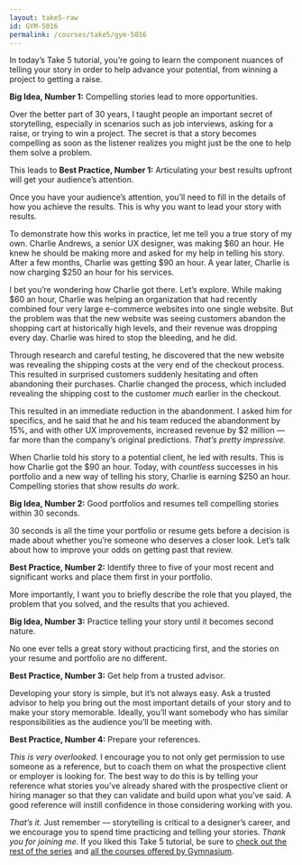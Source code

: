 ```yaml
---
layout: take5-raw
id: GYM-5016
permalink: /courses/take5/gym-5016
---
```


In today’s Take 5 tutorial, you’re going to learn the component nuances of telling your story in order to help advance your potential, from winning a project to getting a raise.

**Big Idea, Number 1:** Compelling stories lead to more opportunities.

Over the better part of 30 years, I taught people an important secret of storytelling, especially in scenarios such as job interviews, asking for a raise, or trying to win a project. The secret is that a story becomes compelling as soon as the listener realizes you might just be the one to help them solve a problem.

This leads to **Best Practice, Number 1:** Articulating your best results upfront will get your audience’s attention.

Once you have your audience’s attention, you’ll need to fill in the details of how you achieve the results. This is why you want to lead your story with results.

To demonstrate how this works in practice, let me tell you a true story of my own. Charlie Andrews, a senior UX designer, was making $60 an hour. He knew he should be making more and asked for my help in telling his story. After a few months, Charlie was getting $90 an hour. A year later, Charlie is now charging $250 an hour for his services.

I bet you’re wondering how Charlie got there. Let’s explore. While making $60 an hour, Charlie was helping an organization that had recently combined four very large e-commerce websites into one single website. But the problem was that the new website was seeing customers abandon the shopping cart at historically high levels, and their revenue was dropping every day. Charlie was hired to stop the bleeding, and he did.

Through research and careful testing, he discovered that the new website was revealing the shipping costs at the very end of the checkout process. This resulted in surprised customers suddenly hesitating and often abandoning their purchases. Charlie changed the process, which included revealing the shipping cost to the customer *much* earlier in the checkout.

This resulted in an immediate reduction in the abandonment. I asked him for specifics, and he said that he and his team reduced the abandonment by 15%, and with other UX improvements, increased revenue by $2 million — far more than the company’s original predictions. *That’s pretty impressive.*

When Charlie told his story to a potential client, he led with results. This is how Charlie got the $90 an hour. Today, with *countless* successes in his portfolio and a new way of telling his story, Charlie is earning $250 an hour. Compelling stories that show results *do work*.

**Big Idea, Number 2:** Good portfolios and resumes tell compelling stories within 30 seconds.

30 seconds is all the time your portfolio or resume gets before a decision is made about whether you’re someone who deserves a closer look. Let’s talk about how to improve your odds on getting past that review.

**Best Practice, Number 2:** Identify three to five of your most recent and significant works and place them first in your portfolio.

More importantly, I want you to briefly describe the role that you played, the problem that you solved, and the results that you achieved.

**Big Idea, Number 3:** Practice telling your story until it becomes second nature.

No one ever tells a great story without practicing first, and the stories on your resume and portfolio are no different.

**Best Practice, Number 3:** Get help from a trusted advisor.

Developing your story is simple, but it’s not always easy. Ask a trusted advisor to help you bring out the most important details of your story and to make your story memorable. Ideally, you’ll want somebody who has similar responsibilities as the audience you’ll be meeting with.

**Best Practice, Number 4:** Prepare your references.

*This is very overlooked.* I encourage you to not only get permission to use someone as a reference, but to coach them on what the prospective client or employer is looking for. The best way to do this is by telling your reference what stories you’ve already shared with the prospective client or hiring manager so that they can validate and build upon what you’ve said. A good reference will instill confidence in those considering working with you.

*That’s it.* Just remember — storytelling is critical to a designer’s career, and we encourage you to spend time practicing and telling your stories. *Thank you for joining me.* If you liked this Take 5 tutorial, be sure to [check out the rest of the series][1] and [all the courses offered by Gymnasium][2].

[1]: https://thegymnasium.com/courses/take5
[2]: https://thegymnasium.com/courses

